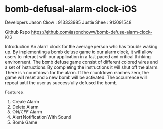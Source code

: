 # bomb-defusal-alarm-clock-iOS

Developers
Jason Chow : 913333985
Justin Shee : 913091548

Github Repo
https://github.com/jasonchoww/bomb-defuse-alarm-clock-iOS
  
Introduction
  An alarm clock for the average person who has trouble waking up. By implementing a bomb defuse game to our alarm clock, it will allow users to interact with our application in a fast paced and critical thinking environment. The bomb defuse game consist of different colored wires and a set of instructions. By completing the instructions it will shut off the alarm. There is a countdown for the alarm. If the countdown reaches zero, the game will reset and a new bomb will be activated. The occurrence will repeat until the user as successfully defused the bomb.
  
Features:
1. Create Alarm
2. Delete Alarm
3. ON/OFF Alarm
4. Alert Notification With Sound
5. Bomb Game
